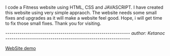 I code a Fitness website using HTML, CSS and JAVASCRIPT. I have created this website using very simple appraoch. The website needs some small fixes and upgrades as it will make a website feel good.
Hope, i will get time to fix those small fixes. Thank you for visiting.








------------------------------*-------------------------------
 author: Ketanoc
------------------------------*-------------------------------


[WebSite demo](https://ketanoc.github.io/Fitness-Website/)

